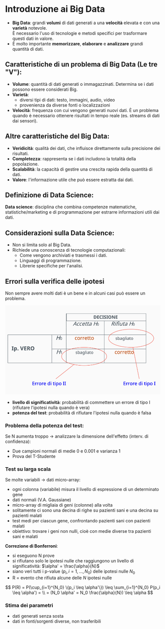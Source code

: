 # Introduzione ai Big Data
- **Big Data**: grandi **volumi** di dati generati a una **velocità** elevata e con una **varietà** notevole.  
È necessario l'uso di tecnologie e metodi specifici per trasformare questi dati in valore.
- È molto importante **memorizzare**, **elaborare** e **analizzare** grandi quantità di dati.

## Caratteristiche di un problema di Big Data (Le tre "V"):
- **Volume**: quantità di dati generati o immagazzinati. Determina se i dati possono essere considerati Big.
- **Varietà**:
    - diversi tipi di dati: testo, immagini, audio, video
    - provenienza da diverse fonti o localizzazioni
- **Velocità**: frequenza con cui vengono generati nuovi dati. È un problema quando è necessario ottenere risultati in tempo reale (es. streams di dati dai sensori).

## Altre caratteristiche del Big Data:
- **Veridicità**: qualità dei dati, che influisce direttamente sulla precisione dei risultati.
- **Completezza**: rappresenta se i dati includono la totalità della popolazione.
- **Scalabilità**: la capacità di gestire una crescita rapida della quantità di dati.
- **Valore**: l'informazione utile che può essere estratta dai dati.

## Definizione di Data Science:
**Data science**: disciplina che combina competenze matematiche, statistiche/marketing e di programmazione per estrarre informazioni utili dai dati.

## Considerazioni sulla Data Science:
- Non si limita solo al Big Data.
- Richiede una conoscenza di tecnologie computazionali:
    - Come vengono archiviati e trasmessi i dati.
    - Linguaggi di programmazione.
    - Librerie specifiche per l'analisi.

## Errori sulla verifica delle ipotesi
Non sempre avere molti dati è un bene e in alcuni casi può essere un problema.

![alt text](images/00_00.png)

- **livello di significatività**: probabilità di commettere un errore di tipo I (rifiutare l'ipotesi nulla quando è vera)
- **potenza del test**: probabilità di rifiutare l'ipotesi nulla quando è falsa

### Problema della potenza del test:
Se N aumenta troppo -> analizzare la dimensione dell'effetto (interv. di confidenza):
- Due campioni normali di medie 0 e 0.001 e varianza 1
- Prova del T-Studente

### Test su larga scala
Se molte variabili -> dati micro-array:
- ogni colonna (variabile) misura il livello di espressione di un determinato gene
- dati normali (V.A. Gaussiane)
- micro-array di migliaia di geni (colonne) alla volta
- solitamente ci sono una decina di righe su pazienti sani e una decina su pazienti malati
- test medi per ciascun gene, confrontando pazienti sani con pazienti malati
- obiettivo: trovare i geni non nulli, cioè con medie diverse tra pazienti sani e malati

**Correzione di Bonferroni**:
- si eseguono N prove
- si rifiutano solo le ipotesi nulle che raggiungono un livello di significatività: $\alpha' = \frac{\alpha}{N}$
- siano veri tutti i p-value ($p_i, i = 1, . . . , N_0$) delle ipotesi nulle $N_0$
- R = evento che rifiuta alcune delle $N$ ipotesi nulle

$$ P(R) = P(\cup_{i=1}^{N_0} \{p_i \leq \alpha'\}) \leq \sum_{i=1}^{N_0} P(p_i \leq \alpha') = \\
 = (N_0 \alpha' = N_0 \frac{\alpha}{N}) \leq \alpha $$

### Stima dei parametri
- dati generati senza sosta
- dati in fonti/sorgenti diverse, non trasferibili